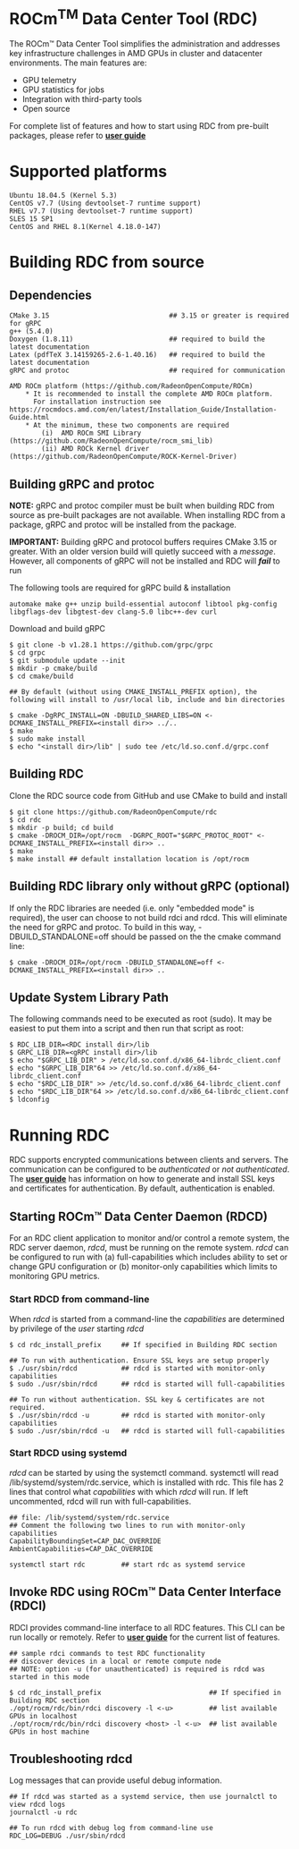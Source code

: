 
# ROCm<sup>TM</sup> Data Center Tool (RDC)

The ROCm™ Data Center Tool simplifies the administration and addresses key infrastructure challenges in AMD GPUs in cluster and datacenter environments. The main features are:

- GPU telemetry
- GPU statistics for jobs
- Integration with third-party tools
- Open source

For complete list of features and how to start using RDC from pre-built packages, please refer to [**user guide**](docs/AMD_ROCm_Data_Center_Tool_User_Guide.pdf)

# Supported platforms
    Ubuntu 18.04.5 (Kernel 5.3)
    CentOS v7.7 (Using devtoolset-7 runtime support)
    RHEL v7.7 (Using devtoolset-7 runtime support)
    SLES 15 SP1
    CentOS and RHEL 8.1(Kernel 4.18.0-147)

# Building RDC from source

## Dependencies

    CMake 3.15                              ## 3.15 or greater is required for gRPC
    g++ (5.4.0)
    Doxygen (1.8.11)                        ## required to build the latest documentation
    Latex (pdfTeX 3.14159265-2.6-1.40.16)   ## required to build the latest documentation
    gRPC and protoc                         ## required for communication

    AMD ROCm platform (https://github.com/RadeonOpenCompute/ROCm)
        * It is recommended to install the complete AMD ROCm platform.
          For installation instruction see https://rocmdocs.amd.com/en/latest/Installation_Guide/Installation-Guide.html
        * At the minimum, these two components are required
            (i)  AMD ROCm SMI Library (https://github.com/RadeonOpenCompute/rocm_smi_lib)
            (ii) AMD ROCk Kernel driver (https://github.com/RadeonOpenCompute/ROCK-Kernel-Driver)

## Building gRPC and protoc
**NOTE:** gRPC and protoc compiler must be built when building RDC from source as pre-built packages are not available. When installing RDC from a package, gRPC and protoc will be installed from the package.

**IMPORTANT:** Building gRPC and protocol buffers requires CMake 3.15 or greater. With an older version build will quietly succeed with a *message*. However, all components of gRPC will not be installed and RDC will ***fail*** to run

The following tools are required for gRPC build & installation

    automake make g++ unzip build-essential autoconf libtool pkg-config libgflags-dev libgtest-dev clang-5.0 libc++-dev curl

 Download and build gRPC

    $ git clone -b v1.28.1 https://github.com/grpc/grpc
    $ cd grpc
    $ git submodule update --init
    $ mkdir -p cmake/build
    $ cd cmake/build

    ## By default (without using CMAKE_INSTALL_PREFIX option), the following will install to /usr/local lib, include and bin directories

    $ cmake -DgRPC_INSTALL=ON -DBUILD_SHARED_LIBS=ON <-DCMAKE_INSTALL_PREFIX=<install dir>> ../..
    $ make
    $ sudo make install
    $ echo "<install dir>/lib" | sudo tee /etc/ld.so.conf.d/grpc.conf

## Building RDC

Clone the RDC source code from GitHub and use CMake to build and install

    $ git clone https://github.com/RadeonOpenCompute/rdc
    $ cd rdc
    $ mkdir -p build; cd build
    $ cmake -DROCM_DIR=/opt/rocm  -DGRPC_ROOT="$GRPC_PROTOC_ROOT" <-DCMAKE_INSTALL_PREFIX=<install dir>> ..
    $ make
    $ make install ## default installation location is /opt/rocm

## Building RDC library only without gRPC (optional)

If only the RDC libraries are needed (i.e. only "embedded mode" is required), the user can choose to not build rdci and rdcd. This will eliminate the need for gRPC and protoc. To build in this way, -DBUILD_STANDALONE=off should be passed on the the cmake command line:

    $ cmake -DROCM_DIR=/opt/rocm -DBUILD_STANDALONE=off <-DCMAKE_INSTALL_PREFIX=<install dir>> ..

## Update System Library Path

The following commands need to be executed as root (sudo). It may be easiest to put them into a script and then run that script as root:

    $ RDC_LIB_DIR=<RDC install dir>/lib
    $ GRPC_LIB_DIR=<gRPC install dir>/lib
    $ echo "$GRPC_LIB_DIR" > /etc/ld.so.conf.d/x86_64-librdc_client.conf
    $ echo "$GRPC_LIB_DIR"64 >> /etc/ld.so.conf.d/x86_64-librdc_client.conf
    $ echo "$RDC_LIB_DIR" >> /etc/ld.so.conf.d/x86_64-librdc_client.conf
    $ echo "$RDC_LIB_DIR"64 >> /etc/ld.so.conf.d/x86_64-librdc_client.conf
    $ ldconfig

# Running RDC
RDC supports encrypted communications between clients and servers. The
communication can be configured to be *authenticated* or *not authenticated*. The [**user guide**](docs/AMD_ROCm_Data_Center_Tool_User_Guide.pdf) has information on how to generate and install SSL keys and certificates for authentication. By default, authentication is enabled.

## Starting ROCm™ Data Center Daemon (RDCD)
For an RDC client application to monitor and/or control a remote system, the RDC server daemon, *rdcd*, must be running on the remote system. *rdcd* can be configured to run with (a) full-capabilities which includes ability to set or change GPU configuration or (b) monitor-only capabilities which limits to monitoring GPU metrics.

### Start RDCD from command-line
When *rdcd* is started from a command-line the *capabilities* are determined by privilege of the *user* starting *rdcd*

    $ cd rdc_install_prefix     ## If specified in Building RDC section

    ## To run with authentication. Ensure SSL keys are setup properly
    $ ./usr/sbin/rdcd           ## rdcd is started with monitor-only capabilities
    $ sudo ./usr/sbin/rdcd      ## rdcd is started will full-capabilities

    ## To run without authentication. SSL key & certificates are not required.
    $ ./usr/sbin/rdcd -u        ## rdcd is started with monitor-only capabilities
    $ sudo ./usr/sbin/rdcd -u   ## rdcd is started will full-capabilities

### Start RDCD using systemd
*rdcd* can be started by using the systemctl command. systemctl will read /lib/systemd/system/rdc.service, which is installed with rdc. This file has 2 lines that control what *capabilities* with which *rdcd* will run. If left uncommented, rdcd will run with full-capabilities.


    ## file: /lib/systemd/system/rdc.service
    ## Comment the following two lines to run with monitor-only capabilities
    CapabilityBoundingSet=CAP_DAC_OVERRIDE
    AmbientCapabilities=CAP_DAC_OVERRIDE

    systemctl start rdc         ## start rdc as systemd service

## Invoke RDC using ROCm™ Data Center Interface (RDCI)
RDCI provides command-line interface to all RDC features. This CLI can be run locally or remotely. Refer to [**user guide**](docs/AMD_ROCm_Data_Center_Tool_User_Guide) for the current list of features.

    ## sample rdci commands to test RDC functionality
    ## discover devices in a local or remote compute node
    ## NOTE: option -u (for unauthenticated) is required is rdcd was started in this mode

    $ cd rdc_install_prefix                           ## If specified in Building RDC section
    ./opt/rocm/rdc/bin/rdci discovery -l <-u>         ## list available GPUs in localhost
    ./opt/rocm/rdc/bin/rdci discovery <host> -l <-u>  ## list available GPUs in host machine

## Troubleshooting rdcd

Log messages that can provide useful debug information.

    ## If rdcd was started as a systemd service, then use journalctl to view rdcd logs
    journalctl -u rdc

    ## To run rdcd with debug log from command-line use
    RDC_LOG=DEBUG ./usr/sbin/rdcd



